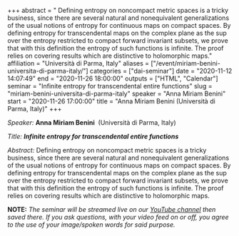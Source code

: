 +++
abstract = " Defining entropy on noncompact metric spaces is a tricky business, since there are several natural and nonequivalent generalizations of the usual notions of entropy for continuous maps on compact spaces. By defining entropy for transcendental maps on the complex plane as the sup over the entropy restricted to compact forward invariant subsets, we prove that with this definition the entropy of such functions is infinite. The proof relies on covering results which are distinctive to holomorphic maps."
affiliation = "Università di Parma, Italy"
aliases = ["/event/miriam-benini-universita-di-parma-italy/"]
categories = ["dai-seminar"]
date = "2020-11-12 14:07:49"
end = "2020-11-26 18:00:00"
outputs = ["HTML", "Calendar"]
seminar = "Infinite entropy for transcendental entire functions"
slug = "miriam-benini-universita-di-parma-italy"
speaker = "Anna Miriam Benini"
start = "2020-11-26 17:00:00"
title = "Anna Miriam Benini (Università di Parma, Italy)"
+++


*Speaker:* **Anna Miriam Benini**  (Università di Parma, Italy)

*Title:* ***Infinite entropy for transcendental entire functions***

*Abstract:*  Defining entropy on noncompact metric spaces is a tricky
business, since there are several natural and nonequivalent
generalizations of the usual notions of entropy for continuous maps on
compact spaces. By defining entropy for transcendental maps on the
complex plane as the sup over the entropy restricted to compact forward
invariant subsets, we prove that with this definition the entropy of
such functions is infinite. The proof relies on covering results which
are distinctive to holomorphic maps.

**NOTE:** *The seminar will be streamed live on our [YouTube
channel](https://www.youtube.com/channel/UCyNNg155G3iLS7l-qZjboyg) then
saved there. If you ask questions, with your video feed on or off, you
agree to the use of your image/spoken words for said purpose.*
